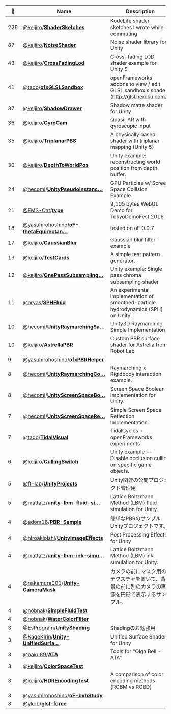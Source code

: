 |:star2: | Name | Description | 🌍|
|---|---|---|---|
|226|[@keijiro](https://github.com/keijiro)/[**ShaderSketches**](https://github.com/keijiro/ShaderSketches)|KodeLife shader sketches I wrote while commuting||
|87|[@keijiro](https://github.com/keijiro)/[**NoiseShader**](https://github.com/keijiro/NoiseShader)|Noise shader library for Unity||
|43|[@keijiro](https://github.com/keijiro)/[**CrossFadingLod**](https://github.com/keijiro/CrossFadingLod)|Cross-fading LOD shader example for Unity 5||
|41|[@tado](https://github.com/tado)/[**ofxGLSLSandbox**](https://github.com/tado/ofxGLSLSandbox)|openFrameworks addons to view / edit GLSL sandbox's shaders (http://glsl.heroku.com/).||
|37|[@keijiro](https://github.com/keijiro)/[**ShadowDrawer**](https://github.com/keijiro/ShadowDrawer)|Shadow matte shader for Unity||
|36|[@keijiro](https://github.com/keijiro)/[**GyroCam**](https://github.com/keijiro/GyroCam)|Quasi-AR with gyroscopic input||
|35|[@keijiro](https://github.com/keijiro)/[**TriplanarPBS**](https://github.com/keijiro/TriplanarPBS)|A physically based shader with triplanar mapping (Unity 5)||
|30|[@keijiro](https://github.com/keijiro)/[**DepthToWorldPos**](https://github.com/keijiro/DepthToWorldPos)|Unity example: reconstructing world position from depth buffer.||
|24|[@hecomi](https://github.com/hecomi)/[**UnityPseudoInstanc…**](https://github.com/hecomi/UnityPseudoInstancedGPUParticles)|GPU Particles w/ Screen Space Collision Example.||
|21|[@FMS-Cat](https://github.com/FMS-Cat)/[**type**](https://github.com/FMS-Cat/type)|9,105 bytes WebGL Demo for TokyoDemoFest 2016||
|18|[@yasuhirohoshino](https://github.com/yasuhirohoshino)/[**oF-thetaEquirectan…**](https://github.com/yasuhirohoshino/oF-thetaEquirectangular)|tested on oF 0.9.7||
|17|[@keijiro](https://github.com/keijiro)/[**GaussianBlur**](https://github.com/keijiro/GaussianBlur)|Gaussian blur filter example||
|13|[@keijiro](https://github.com/keijiro)/[**TestCards**](https://github.com/keijiro/TestCards)|A simple test pattern generator.||
|12|[@keijiro](https://github.com/keijiro)/[**OnePassSubsampling…**](https://github.com/keijiro/OnePassSubsampling)|Unity example: Single pass chroma subsampling shader||
|11|[@nryas](https://github.com/nryas)/[**SPHFluid**](https://github.com/nryas/SPHFluid)|An experimental implementation of smoothed-particle hydrodynamics (SPH) on Unity.||
|10|[@hecomi](https://github.com/hecomi)/[**UnityRaymarchingSa…**](https://github.com/hecomi/UnityRaymarchingSample)|Unity3D Raymarching Simple Implementation.||
|10|[@keijiro](https://github.com/keijiro)/[**AstrellaPBR**](https://github.com/keijiro/AstrellaPBR)|Custom PBR surface shader for Astrella from Robot Lab|[:arrow_upper_right:](https://www.assetstore.unity3d.com/en/#!/content/7006)|
|9|[@yasuhirohoshino](https://github.com/yasuhirohoshino)/[**ofxPBRHelper**](https://github.com/yasuhirohoshino/ofxPBRHelper)|||
|8|[@hecomi](https://github.com/hecomi)/[**UnityRaymarchingCo…**](https://github.com/hecomi/UnityRaymarchingCollision)|Raymarching x Rigidbody interaction example.||
|8|[@hecomi](https://github.com/hecomi)/[**UnityScreenSpaceBo…**](https://github.com/hecomi/UnityScreenSpaceBoolean)|Screen Space Boolean Implementation for Unity.||
|7|[@hecomi](https://github.com/hecomi)/[**UnityScreenSpaceRe…**](https://github.com/hecomi/UnityScreenSpaceReflection)|Simple Screen Space Reflection Implementation.||
|7|[@tado](https://github.com/tado)/[**TidalVisual**](https://github.com/tado/TidalVisual)|TidalCycles + openFrameworks experiments||
|6|[@keijiro](https://github.com/keijiro)/[**CullingSwitch**](https://github.com/keijiro/CullingSwitch)|Unity example -- Disable occlusion culling on specific game objects.||
|5|[@ft-lab](https://github.com/ft-lab)/[**UnityProjects**](https://github.com/ft-lab/UnityProjects)|Unity関連の公開プロジェクト管理用||
|5|[@mattatz](https://github.com/mattatz)/[**unity-lbm-fluid-si…**](https://github.com/mattatz/unity-lbm-fluid-simulation)|Lattice Boltzmann Method (LBM) fluid simulation for Unity.||
|4|[@edom18](https://github.com/edom18)/[**PBR-Sample**](https://github.com/edom18/PBR-Sample)|簡単なPBRのサンプルUnityプロジェクトです。||
|4|[@hiroakioishi](https://github.com/hiroakioishi)/[**UnityImageEffects**](https://github.com/hiroakioishi/UnityImageEffects)|Post Processing Effects for Unity||
|4|[@mattatz](https://github.com/mattatz)/[**unity-lbm-ink-simu…**](https://github.com/mattatz/unity-lbm-ink-simulation)|Lattice Boltzmann Method (LBM) ink simulation for Unity.||
|4|[@nakamura001](https://github.com/nakamura001)/[**Unity-CameraMask**](https://github.com/nakamura001/Unity-CameraMask)|カメラの前にマスク用のテクスチャを置いて、背景の前に別のカメラの画像を円形で表示するサンプル。||
|4|[@nobnak](https://github.com/nobnak)/[**SimpleFluidTest**](https://github.com/nobnak/SimpleFluidTest)|||
|4|[@nobnak](https://github.com/nobnak)/[**WaterColorFilter**](https://github.com/nobnak/WaterColorFilter)|||
|3|[@EsProgram](https://github.com/EsProgram)/[**UnityShading**](https://github.com/EsProgram/UnityShading)|Shadingのお勉強用||
|3|[@KageKirin](https://github.com/KageKirin)/[**Unity-UnifiedSurfa…**](https://github.com/KageKirin/Unity-UnifiedSurfaceShaders)|Unified Surface Shaders for Unity||
|3|[@baku89](https://github.com/baku89)/[**ATA**](https://github.com/baku89/ATA)|Tools for "Olga Bell - ATA"|[:arrow_upper_right:](http://baku89.com/work/ata)|
|3|[@keijiro](https://github.com/keijiro)/[**ColorSpaceTest**](https://github.com/keijiro/ColorSpaceTest)|||
|3|[@keijiro](https://github.com/keijiro)/[**HDREncodingTest**](https://github.com/keijiro/HDREncodingTest)|A comparison of color encoding methods (RGBM vs RGBD)||
|3|[@yasuhirohoshino](https://github.com/yasuhirohoshino)/[**oF-bvhStudy**](https://github.com/yasuhirohoshino/oF-bvhStudy)|||
|3|[@ykob](https://github.com/ykob)/[**glsl-force**](https://github.com/ykob/glsl-force)|||

